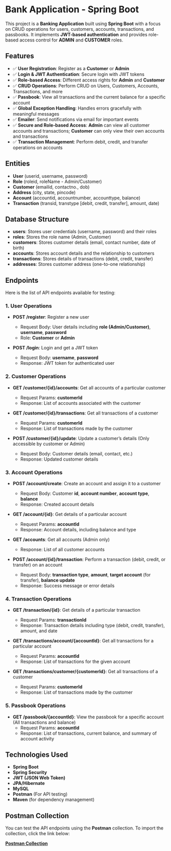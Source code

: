 # Bank Application - Spring Boot

This project is a **Banking Application** built using **Spring Boot** with a focus on CRUD operations for users, customers, accounts, transactions, and passbooks. It implements **JWT-based authentication** and provides role-based access control for **ADMIN** and **CUSTOMER** roles.

## Features

- ✅ **User Registration**: Register as a **Customer** or **Admin**  
- ✅ **Login & JWT Authentication**: Secure login with JWT tokens  
- ✅ **Role-based Access**: Different access rights for **Admin** and **Customer**  
- ✅ **CRUD Operations**: Perform CRUD on Users, Customers, Accounts, Transactions, and more  
- ✅ **Passbook**: View all transactions and the current balance for a specific account  
- ✅ **Global Exception Handling**: Handles errors gracefully with meaningful messages  
- ✅ **Emailer**: Send notifications via email for important events  
- ✅ **Secure and Role-based Access**: **Admin** can view all customer accounts and transactions; **Customer** can only view their own accounts and transactions  
- ✅ **Transaction Management**: Perform debit, credit, and transfer operations on accounts

## Entities

- **User** (userid, username, password)  
- **Role** (roleid, roleName - Admin/Customer)  
- **Customer** (emailid, contactno., dob)  
- **Address** (city, state, pincode)  
- **Account** (accountid, accountnumber, accounttype, balance)  
- **Transaction** (transid, transtype [debit, credit, transfer], amount, date)  

## Database Structure

- **users**: Stores user credentials (username, password) and their roles  
- **roles**: Stores the role name (Admin, Customer)  
- **customers**: Stores customer details (email, contact number, date of birth)  
- **accounts**: Stores account details and the relationship to customers  
- **transactions**: Stores details of transactions (debit, credit, transfer)  
- **addresses**: Stores customer address (one-to-one relationship)  

## Endpoints

Here is the list of API endpoints available for testing:

### 1. **User Operations**

- **POST /register**: Register a new user  
  - Request Body: User details including **role (Admin/Customer)**, **username**, **password**  
  - Role: **Customer** or **Admin**

- **POST /login**: Login and get a JWT token  
  - Request Body: **username**, **password**  
  - Response: JWT token for authenticated user  

### 2. **Customer Operations**

- **GET /customer/{id}/accounts**: Get all accounts of a particular customer  
  - Request Params: **customerId**  
  - Response: List of accounts associated with the customer

- **GET /customer/{id}/transactions**: Get all transactions of a customer  
  - Request Params: **customerId**  
  - Response: List of transactions made by the customer

- **POST /customer/{id}/update**: Update a customer’s details (Only accessible by customer or Admin)  
  - Request Body: Customer details (email, contact, etc.)  
  - Response: Updated customer details

### 3. **Account Operations**

- **POST /account/create**: Create an account and assign it to a customer  
  - Request Body: Customer **id**, **account number**, **account type**, **balance**  
  - Response: Created account details

- **GET /account/{id}**: Get details of a particular account  
  - Request Params: **accountId**  
  - Response: Account details, including balance and type

- **GET /accounts**: Get all accounts (Admin only)  
  - Response: List of all customer accounts

- **POST /account/{id}/transaction**: Perform a transaction (debit, credit, or transfer) on an account  
  - Request Body: **transaction type**, **amount**, **target account** (for transfer), **balance update**  
  - Response: Success message or error details

### 4. **Transaction Operations**

- **GET /transaction/{id}**: Get details of a particular transaction  
  - Request Params: **transactionId**  
  - Response: Transaction details including type (debit, credit, transfer), amount, and date

- **GET /transactions/account/{accountId}**: Get all transactions for a particular account  
  - Request Params: **accountId**  
  - Response: List of transactions for the given account

- **GET /transactions/customer/{customerId}**: Get all transactions of a customer  
  - Request Params: **customerId**  
  - Response: List of transactions made by the customer

### 5. **Passbook Operations**

- **GET /passbook/{accountId}**: View the passbook for a specific account (All transactions and balance)  
  - Request Params: **accountId**  
  - Response: List of transactions, current balance, and summary of account activity

## Technologies Used

- **Spring Boot**  
- **Spring Security**  
- **JWT (JSON Web Token)**  
- **JPA/Hibernate**  
- **MySQL**  
- **Postman** (For API testing)  
- **Maven** (for dependency management)

## Postman Collection

You can test the API endpoints using the **Postman** collection. To import the collection, click the link below:

[**Postman Collection**](https://ashdagale-1846813.postman.co/workspace/Personal-Workspace~e3ea8d01-0fba-44f4-b310-62c30f32f000/collection/48102235-56b4be39-f09a-4ab6-ba63-1755fac5433c?action=share&creator=48102235)

